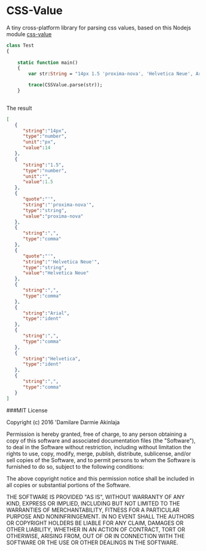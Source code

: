 # CSS-Value
A tiny cross-platform library for parsing css values, based on this Nodejs module [css-value](https://github.com/reworkcss/css-value)

```hx
class Test 
{
	
	static function main() 
	{
		var str:String = "14px 1.5 'proxima-nova', 'Helvetica Neue', Arial, Helvetica, sans-serif";

		trace(CSSValue.parse(str));
	}
	
```
The result

```json
[  
   {  
      "string":"14px",
      "type":"number",
      "unit":"px",
      "value":14
   },
   {  
      "string":"1.5",
      "type":"number",
      "unit":"",
      "value":1.5
   },
   {  
      "quote":"'",
      "string":"'proxima-nova'",
      "type":"string",
      "value":"proxima-nova"
   },
   {  
      "string":",",
      "type":"comma"
   },
   {  
      "quote":"'",
      "string":"'Helvetica Neue'",
      "type":"string",
      "value":"Helvetica Neue"
   },
   {  
      "string":",",
      "type":"comma"
   },
   {  
      "string":"Arial",
      "type":"ident"
   },
   {  
      "string":",",
      "type":"comma"
   },
   {  
      "string":"Helvetica",
      "type":"ident"
   },
   {  
      "string":",",
      "type":"comma"
   }
]

```

###MIT License

Copyright (c) 2016 'Damilare Darmie Akinlaja

Permission is hereby granted, free of charge, to any person obtaining a copy
of this software and associated documentation files (the "Software"), to deal
in the Software without restriction, including without limitation the rights
to use, copy, modify, merge, publish, distribute, sublicense, and/or sell
copies of the Software, and to permit persons to whom the Software is
furnished to do so, subject to the following conditions:

The above copyright notice and this permission notice shall be included in all
copies or substantial portions of the Software.

THE SOFTWARE IS PROVIDED "AS IS", WITHOUT WARRANTY OF ANY KIND, EXPRESS OR
IMPLIED, INCLUDING BUT NOT LIMITED TO THE WARRANTIES OF MERCHANTABILITY,
FITNESS FOR A PARTICULAR PURPOSE AND NONINFRINGEMENT. IN NO EVENT SHALL THE
AUTHORS OR COPYRIGHT HOLDERS BE LIABLE FOR ANY CLAIM, DAMAGES OR OTHER
LIABILITY, WHETHER IN AN ACTION OF CONTRACT, TORT OR OTHERWISE, ARISING FROM,
OUT OF OR IN CONNECTION WITH THE SOFTWARE OR THE USE OR OTHER DEALINGS IN THE
SOFTWARE.
